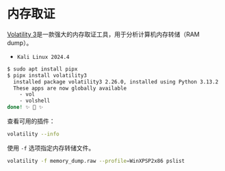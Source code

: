 # 内存取证

[Volatility 3](https://volatility3.readthedocs.io/en/latest/)是一款强大的内存取证工具，用于分析计算机内存转储（RAM dump）。

- `Kali Linux 2024.4`

```bash
$ sudo apt install pipx
$ pipx install volatility3
  installed package volatility3 2.26.0, installed using Python 3.13.2
  These apps are now globally available
    - vol
    - volshell
done! ✨ 🌟 ✨
```

查看可用的插件：

```bash
volatility --info
```

使用 `-f` 选项指定内存转储文件。

```bash
volatility -f memory_dump.raw --profile=WinXPSP2x86 pslist
```
